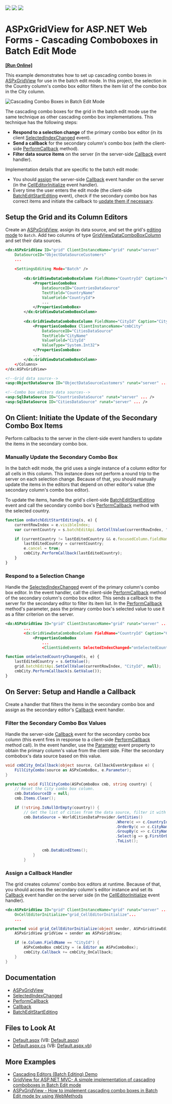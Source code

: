 <!-- default badges list -->
![](https://img.shields.io/endpoint?url=https://codecentral.devexpress.com/api/v1/VersionRange/128534653/16.1.5%2B)
[![](https://img.shields.io/badge/Open_in_DevExpress_Support_Center-FF7200?style=flat-square&logo=DevExpress&logoColor=white)](https://supportcenter.devexpress.com/ticket/details/T124512)
[![](https://img.shields.io/badge/📖_How_to_use_DevExpress_Examples-e9f6fc?style=flat-square)](https://docs.devexpress.com/GeneralInformation/403183)
<!-- default badges end -->
# ASPxGridView for ASP.NET Web Forms - Cascading Comboboxes in Batch Edit Mode
<!-- run online -->
**[[Run Online]](https://codecentral.devexpress.com/t124512/)**
<!-- run online end -->

This example demonstrates how to set up cascading combo boxes in [ASPxGridView](https://docs.devexpress.com/AspNet/DevExpress.Web.ASPxGridView) for use in the batch edit mode. In this project, the selection in the Country column's combo box editor filters the item list of the combo box in the City column. 

![Cascading Combo Boxes in Batch Edit Mode](demo.gif)

The cascading combo boxes for the grid in the batch edit mode use the same technique as other cascading combo box implementations. This technique has the following steps:
- **Respond to a selection change** of the primary combo box editor (in its client [SelectedIndexChanged](https://docs.devexpress.com/AspNet/js-ASPxClientComboBox.SelectedIndexChanged) event).
- **Send a callback** for the secondary column's combo box (with the client-side [PerformCallback](https://docs.devexpress.com/AspNet/js-ASPxClientComboBox.PerformCallback(parameter)) method).
- **Filter data source items** on the server (in the server-side [Callback](https://docs.devexpress.com/AspNet/DevExpress.Web.ASPxCallback.Callback) event handler). 

Implementation details that are specific to the batch edit mode: 
- You should [assign](#assign-a-callback-handler) the server-side [Callback](https://docs.devexpress.com/AspNet/DevExpress.Web.ASPxCallback.Callback) event handler on the server (in the [CellEditorInitialize](https://docs.devexpress.com/AspNet/DevExpress.Web.ASPxGridView.CellEditorInitialize) event handler). 
- Every time the user enters the edit mode (the client-side [BatchEditStartEditing](https://docs.devexpress.com/AspNet/js-ASPxClientGridView.BatchEditStartEditing) event), check if the secondary combo box has correct items and initiate the callback to [update them if necessary](#manually-update-the-secondary-combo-box).

## Setup the Grid and its Column Editors
Create an [ASPxGridView](https://docs.devexpress.com/AspNet/DevExpress.Web.ASPxGridView), assign its data source, and set the grid's [editing mode](https://docs.devexpress.com/AspNet/DevExpress.Web.ASPxGridViewEditingSettings.Mode) to `Batch`. Add two columns of type [GridViewDataComboBoxColumn](https://docs.devexpress.com/AspNet/DevExpress.Web.GridViewDataComboBoxColumn) and set their data sources.

```xml
<dx:ASPxGridView ID="grid" ClientInstanceName="grid" runat="server" 
    DataSourceID="ObjectDataSourceCustomers"
    ...
            
    <SettingsEditing Mode="Batch" />
                
        <dx:GridViewDataComboBoxColumn FieldName="CountryId" Caption="Country">
            <PropertiesComboBox 
                DataSourceID="CountriesDataSource"
                TextField="CountryName" 
                ValueField="CountryId">
                ...
            </PropertiesComboBox>
        </dx:GridViewDataComboBoxColumn>
                
        <dx:GridViewDataComboBoxColumn FieldName="CityId" Caption="City">
            <PropertiesComboBox ClientInstanceName="cmbCity"
                DataSourceID="CitiesDataSource"
                TextField="CityName" 
                ValueField="CityId" 
                ValueType="System.Int32">
            </PropertiesComboBox>
            ...
        </dx:GridViewDataComboBoxColumn>
    </Columns>
</dx:ASPxGridView>

<!--Grid data source-->
<asp:ObjectDataSource ID="ObjectDataSourceCustomers" runat="server" ... />

<!--Combo box editors data sources-->
<asp:SqlDataSource ID="CountriesDataSource" runat="server" ... />
<asp:SqlDataSource ID="CitiesDataSource" runat="server" ... />


```

## On Client: Initiate the Update of the Secondary Combo Box Items

Perform callbacks to the server in the client-side event handlers to update the items in the secondary combo box. 

### Manually Update the Secondary Combo Box

In the batch edit mode, the grid uses a single instance of a column editor for all cells in this column. This instance does not perform a round trip to the server on each selection change. Because of that, you should manually update the items in the editors that depend on other editor's value (the secondary column's combo box editor). 

To update the items, handle the grid's client-side [BatchEditStartEditing](https://docs.devexpress.com/AspNet/js-ASPxClientGridView.BatchEditStartEditing) event and call the secondary combo box's [PerformCallback](https://docs.devexpress.com/AspNet/js-ASPxClientComboBox.PerformCallback(parameter)) method with the selected country.



```js
function onBatchEditStartEditing(s, e) {
    currentRowIndex = e.visibleIndex;
    var currentCountry = s.batchEditApi.GetCellValue(currentRowIndex, "CountryId");

    if (currentCountry != lastEditedCountry && e.focusedColumn.fieldName == "CityId") {
        lastEditedCountry = currentCountry;
        e.cancel = true;
        cmbCity.PerformCallback(lastEditedCountry);
    }
}
```

### Respond to a Selection Change

Handle the [SelectedIndexChanged](https://docs.devexpress.com/AspNet/js-ASPxClientComboBox.SelectedIndexChanged) event of the primary column's combo box editor. In the event handler, call the client-side [PerformCallback](https://docs.devexpress.com/AspNet/js-ASPxClientComboBox.PerformCallback(parameter)) method of the secondary column's combo box editor. This sends a callback to the server for the secondary editor to filter its item list. In the [PerformCallback](https://docs.devexpress.com/AspNet/js-ASPxClientComboBox.PerformCallback(parameter)) method's parameter, pass the primary combo box's selected value to use it as a filter criterion on the server.

```xml
<dx:ASPxGridView ID="grid" ClientInstanceName="grid" runat="server" ...
        ...
        <dx:GridViewDataComboBoxColumn FieldName="CountryId" Caption="Country">
            <PropertiesComboBox 
                ...
                <ClientSideEvents SelectedIndexChanged="onSelectedCountryChanged" />
```

```js
function onSelectedCountryChanged(s, e) {
    lastEditedCountry = s.GetValue();
    grid.batchEditApi.SetCellValue(currentRowIndex, "CityId", null);
    cmbCity.PerformCallback(s.GetValue());
}
```

## On Server: Setup and Handle a Callback

Create a handler that filters the items in the secondary combo box and assign as the secondary editor's [Callback](https://docs.devexpress.com/AspNet/DevExpress.Web.ASPxCallback.Callback) event handler.

### Filter the Secondary Combo Box Values

Handle the server-side [Callback](https://docs.devexpress.com/AspNet/DevExpress.Web.ASPxCallback.Callback) event for the secondary combo box column (this event fires in response to a client-side [PerformCallback](https://docs.devexpress.com/AspNet/js-ASPxClientComboBox.PerformCallback(parameter)) method call). In the event handler, use the [Parameter](https://docs.devexpress.com/AspNet/DevExpress.Web.CallbackEventArgsBase.Parameter) event property to obtain the primary column's value from the client side. Filter the secondary combobox's data source based on this value.

```c#
void cmbCity_OnCallback(object source, CallbackEventArgsBase e) {
    FillCityCombo(source as ASPxComboBox, e.Parameter);
}

protected void FillCityCombo(ASPxComboBox cmb, string country) {
    // Reset the City combo box column.
    cmb.DataSourceID = null;
    cmb.Items.Clear();

    if (!string.IsNullOrEmpty(country)) {
        // Get the list of cities from the data source, filter it with the passed parameter, and fill the combo box with filtered items.
        cmb.DataSource = WorldCitiesDataProvider.GetCities()
                                                .Where(c => c.CountryId == Convert.ToInt32(country))
                                                .OrderBy(c => c.CityName)
                                                .GroupBy(c => c.CityName)
                                                .Select(g => g.FirstOrDefault())
                                                .ToList();

                cmb.DataBindItems();
            }
        }
```

### Assign a Callback Handler

The grid creates columns' combo box editors at runtime. Because of that, you should access the secondary column's editor instance and set its [Callback](https://docs.devexpress.com/AspNet/DevExpress.Web.ASPxCallback.Callback) event handler on the server side (in the [CellEditorInitialize](https://docs.devexpress.com/AspNet/DevExpress.Web.ASPxGridView.CellEditorInitialize) event handler).

```xml
<dx:ASPxGridView ID="grid" ClientInstanceName="grid" runat="server" ...
    OnCellEditorInitialize="grid_CellEditorInitialize"...
    ...
```

```c#
protected void grid_CellEditorInitialize(object sender, ASPxGridViewEditorEventArgs e) {
    ASPxGridView gridView = sender as ASPxGridView;

    if (e.Column.FieldName == "CityId") {
        ASPxComboBox cmbCity = (e.Editor as ASPxComboBox);
        cmbCity.Callback += cmbCity_OnCallback;
    }
}
```

## Documentation
- [ASPxGridView](https://docs.devexpress.com/AspNet/DevExpress.Web.ASPxGridView)
- [SelectedIndexChanged](https://docs.devexpress.com/AspNet/js-ASPxClientComboBox.SelectedIndexChanged)
- [PerformCallback](https://docs.devexpress.com/AspNet/js-ASPxClientComboBox.PerformCallback(parameter)) 
- [Callback](https://docs.devexpress.com/AspNet/DevExpress.Web.ASPxCallback.Callback)
- [BatchEditStartEditing](https://docs.devexpress.com/AspNet/js-ASPxClientGridView.BatchEditStartEditing)

## Files to Look At
- [Default.aspx](./CS/CascadingComboBoxesBatch/Default.aspx) (VB: [Default.aspx](./VB//CascadingComboBoxesBatch//Default.aspx))
- [Default.aspx.cs](./CS//CascadingComboBoxesBatch//Default.aspx.cs) (VB: [Default.aspx.vb](./VB//CascadingComboBoxesBatch//Default.aspx.vb))

## More Examples
- [Cascading Editors (Batch Editing) Demo](https://demos.devexpress.com/ASPxGridViewDemos/GridEditing/CascadingComboBoxesBatch.aspx)
- [GridView for ASP.NET MVC- A simple implementation of cascading comboboxes in Batch Edit mode](https://github.com/DevExpress-Examples/gridview-a-simple-implementation-of-cascading-comboboxes-in-batch-edit-mode-t155879)
- [ASPxGridView - How to implement cascading combo boxes in Batch Edit mode by using WebMethods](https://github.com/DevExpress-Examples/aspxgridview-how-to-implement-cascading-combo-boxes-in-batch-edit-mode-by-using-webmethods-t356740)

